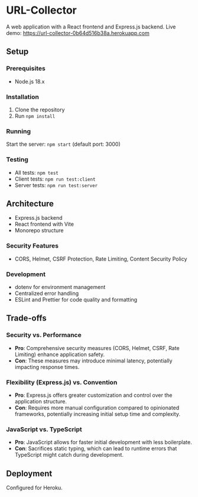 # URL-Collector

A web application with a React frontend and Express.js backend.
Live demo: https://url-collector-0b64d516b38a.herokuapp.com

## Setup

### Prerequisites
- Node.js 18.x

### Installation
1. Clone the repository
2. Run `npm install`

### Running
Start the server: `npm start` (default port: 3000)

### Testing
- All tests: `npm test`
- Client tests: `npm run test:client`
- Server tests: `npm run test:server`

## Architecture

- Express.js backend
- React frontend with Vite
- Monorepo structure

### Security Features
- CORS, Helmet, CSRF Protection, Rate Limiting, Content Security Policy

### Development
- dotenv for environment management
- Centralized error handling
- ESLint and Prettier for code quality and formatting

## Trade-offs

### Security vs. Performance
- **Pro**: Comprehensive security measures (CORS, Helmet, CSRF, Rate Limiting)  enhance application safety.
- **Con**: These measures may introduce minimal latency, potentially impacting response times.

### Flexibility (Express.js) vs. Convention
- **Pro**: Express.js offers greater customization and control over the application structure.
- **Con**: Requires more manual configuration compared to opinionated frameworks, potentially increasing initial setup time and complexity.

### JavaScript vs. TypeScript
- **Pro**: JavaScript allows for faster initial development with less boilerplate.
- **Con**: Sacrifices static typing, which can lead to runtime errors that TypeScript might catch during development.

## Deployment
Configured for Heroku.

